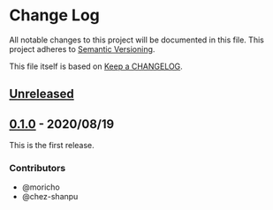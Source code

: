 # Change Log

All notable changes to this project will be documented in this file.
This project adheres to [Semantic Versioning](http://semver.org/).

This file itself is based on [Keep a CHANGELOG](https://keepachangelog.com/en/0.3.0/).

## [Unreleased]

## [0.1.0] - 2020/08/19

This is the first release.

### Contributors

- @moricho
- @chez-shanpu

[Unreleased]: https://github.com/topolvm/topolvm/compare/v0.1.0...HEAD
[0.1.0]: https://github.com/topolvm/pvc-autoresizer/compare/ee8a31ac32b1ad40f0bace32317aa1eee4a8225c...v0.1.0
